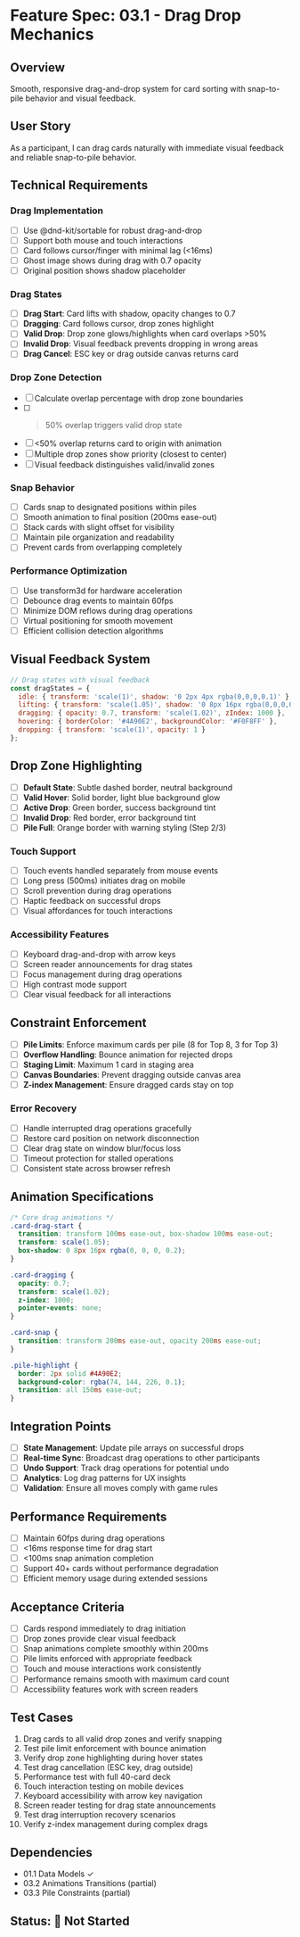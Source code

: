 # Feature Spec: 03.1 - Drag Drop Mechanics

## Overview
Smooth, responsive drag-and-drop system for card sorting with snap-to-pile behavior and visual feedback.

## User Story
As a participant, I can drag cards naturally with immediate visual feedback and reliable snap-to-pile behavior.

## Technical Requirements

### Drag Implementation
- [ ] Use @dnd-kit/sortable for robust drag-and-drop
- [ ] Support both mouse and touch interactions
- [ ] Card follows cursor/finger with minimal lag (<16ms)
- [ ] Ghost image shows during drag with 0.7 opacity
- [ ] Original position shows shadow placeholder

### Drag States
- [ ] **Drag Start**: Card lifts with shadow, opacity changes to 0.7
- [ ] **Dragging**: Card follows cursor, drop zones highlight
- [ ] **Valid Drop**: Drop zone glows/highlights when card overlaps >50%
- [ ] **Invalid Drop**: Visual feedback prevents dropping in wrong areas
- [ ] **Drag Cancel**: ESC key or drag outside canvas returns card

### Drop Zone Detection
- [ ] Calculate overlap percentage with drop zone boundaries
- [ ] >50% overlap triggers valid drop state
- [ ] <50% overlap returns card to origin with animation
- [ ] Multiple drop zones show priority (closest to center)
- [ ] Visual feedback distinguishes valid/invalid zones

### Snap Behavior
- [ ] Cards snap to designated positions within piles
- [ ] Smooth animation to final position (200ms ease-out)
- [ ] Stack cards with slight offset for visibility
- [ ] Maintain pile organization and readability
- [ ] Prevent cards from overlapping completely

### Performance Optimization
- [ ] Use transform3d for hardware acceleration
- [ ] Debounce drag events to maintain 60fps
- [ ] Minimize DOM reflows during drag operations
- [ ] Virtual positioning for smooth movement
- [ ] Efficient collision detection algorithms

## Visual Feedback System
```javascript
// Drag states with visual feedback
const dragStates = {
  idle: { transform: 'scale(1)', shadow: '0 2px 4px rgba(0,0,0,0.1)' },
  lifting: { transform: 'scale(1.05)', shadow: '0 8px 16px rgba(0,0,0,0.2)' },
  dragging: { opacity: 0.7, transform: 'scale(1.02)', zIndex: 1000 },
  hovering: { borderColor: '#4A90E2', backgroundColor: '#F0F8FF' },
  dropping: { transform: 'scale(1)', opacity: 1 }
};
```

## Drop Zone Highlighting
- [ ] **Default State**: Subtle dashed border, neutral background
- [ ] **Valid Hover**: Solid border, light blue background glow
- [ ] **Active Drop**: Green border, success background tint
- [ ] **Invalid Drop**: Red border, error background tint
- [ ] **Pile Full**: Orange border with warning styling (Step 2/3)

### Touch Support
- [ ] Touch events handled separately from mouse events
- [ ] Long press (500ms) initiates drag on mobile
- [ ] Scroll prevention during drag operations
- [ ] Haptic feedback on successful drops
- [ ] Visual affordances for touch interactions

### Accessibility Features
- [ ] Keyboard drag-and-drop with arrow keys
- [ ] Screen reader announcements for drag states
- [ ] Focus management during drag operations
- [ ] High contrast mode support
- [ ] Clear visual feedback for all interactions

## Constraint Enforcement
- [ ] **Pile Limits**: Enforce maximum cards per pile (8 for Top 8, 3 for Top 3)
- [ ] **Overflow Handling**: Bounce animation for rejected drops
- [ ] **Staging Limit**: Maximum 1 card in staging area
- [ ] **Canvas Boundaries**: Prevent dragging outside canvas area
- [ ] **Z-index Management**: Ensure dragged cards stay on top

### Error Recovery
- [ ] Handle interrupted drag operations gracefully
- [ ] Restore card position on network disconnection
- [ ] Clear drag state on window blur/focus loss
- [ ] Timeout protection for stalled operations
- [ ] Consistent state across browser refresh

## Animation Specifications
```css
/* Core drag animations */
.card-drag-start {
  transition: transform 100ms ease-out, box-shadow 100ms ease-out;
  transform: scale(1.05);
  box-shadow: 0 8px 16px rgba(0, 0, 0, 0.2);
}

.card-dragging {
  opacity: 0.7;
  transform: scale(1.02);
  z-index: 1000;
  pointer-events: none;
}

.card-snap {
  transition: transform 200ms ease-out, opacity 200ms ease-out;
}

.pile-highlight {
  border: 2px solid #4A90E2;
  background-color: rgba(74, 144, 226, 0.1);
  transition: all 150ms ease-out;
}
```

## Integration Points
- [ ] **State Management**: Update pile arrays on successful drops
- [ ] **Real-time Sync**: Broadcast drag operations to other participants
- [ ] **Undo Support**: Track drag operations for potential undo
- [ ] **Analytics**: Log drag patterns for UX insights
- [ ] **Validation**: Ensure all moves comply with game rules

## Performance Requirements
- [ ] Maintain 60fps during drag operations
- [ ] <16ms response time for drag start
- [ ] <100ms snap animation completion
- [ ] Support 40+ cards without performance degradation
- [ ] Efficient memory usage during extended sessions

## Acceptance Criteria
- [ ] Cards respond immediately to drag initiation
- [ ] Drop zones provide clear visual feedback
- [ ] Snap animations complete smoothly within 200ms
- [ ] Pile limits enforced with appropriate feedback
- [ ] Touch and mouse interactions work consistently
- [ ] Performance remains smooth with maximum card count
- [ ] Accessibility features work with screen readers

## Test Cases
1. Drag cards to all valid drop zones and verify snapping
2. Test pile limit enforcement with bounce animation
3. Verify drop zone highlighting during hover states
4. Test drag cancellation (ESC key, drag outside)
5. Performance test with full 40-card deck
6. Touch interaction testing on mobile devices
7. Keyboard accessibility with arrow key navigation
8. Screen reader testing for drag state announcements
9. Test drag interruption recovery scenarios
10. Verify z-index management during complex drags

## Dependencies
- 01.1 Data Models ✓
- 03.2 Animations Transitions (partial)
- 03.3 Pile Constraints (partial)

## Status: 🔴 Not Started